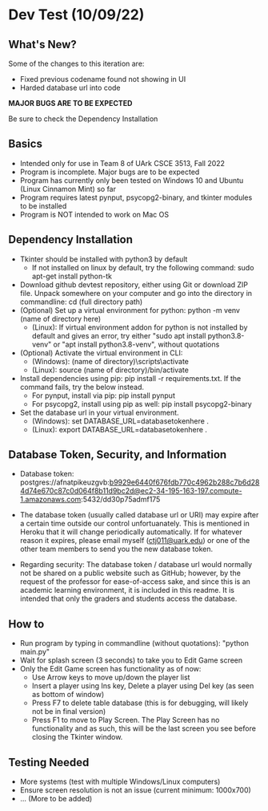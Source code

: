 # Dev Test (10/09/22)

## What's New?
Some of the changes to this iteration are:
* Fixed previous codename found not showing in UI
* Harded database url into code

**MAJOR BUGS ARE TO BE EXPECTED**

Be sure to check the Dependency Installation


## Basics
* Intended only for use in Team 8 of UArk CSCE 3513, Fall 2022
* Program is incomplete. Major bugs are to be expected
* Program has currently only been tested on Windows 10 and Ubuntu (Linux Cinnamon Mint) so far
* Program requires latest pynput, psycopg2-binary, and tkinter modules to be installed
* Program is NOT intended to work on Mac OS

## Dependency Installation
* Tkinter should be installed with python3 by default
  * If not installed on linux by default, try the following command: sudo apt-get install python-tk
* Download github devtest repository, either using Git or download ZIP file. Unpack somewhere on your computer and go into the directory in commandline: cd (full directory path)
* (Optional) Set up a virtual environment for python: python -m venv (name of directory here)
  * (Linux): If virtual environment addon for python is not installed by default and gives an error, try either "sudo apt install python3.8-venv" or "apt install python3.8-venv", without quotations
* (Optional) Activate the virtual environment in CLI: 
  * (Windows): (name of directory)\scripts\activate
  * (Linux): source (name of directory)/bin/activate
* Install dependencies using pip: pip install -r requirements.txt. If the command fails, try the below instead.
  * For pynput, install via pip: pip install pynput
  * For psycopg2, install using pip as well: pip install psycopg2-binary
* Set the database url in your virtual environment. 
  * (Windows): set DATABASE_URL=databasetokenhere . 
  * (Linux): export DATABASE_URL=databasetokenhere .
 
## Database Token, Security, and Information
* Database token: postgres://afnatpikeuzgvb:b9929e6440f676fdb770c4962b288c7b6d284d74e670c87c0d064f8b11d9bc2d@ec2-34-195-163-197.compute-1.amazonaws.com:5432/dd30p75admf175

* The database token (usually called database url or URI)  may expire after a certain time outside our control unfortuanately. This is mentioned in Heroku that it will change periodically automatically. If for whatever reason it expires, please email myself (ctj011@uark.edu) or one of the other team members to send you the new database token.
* Regarding security: The database token / database url would normally not be shared on a public website such as GitHub; however, by the request of the professor for ease-of-access sake, and since this is an academic learning environment, it is included in this readme. It is intended that only the graders and students access the database.

## How to
* Run program by typing in commandline (without quotations): "python main.py"
* Wait for splash screen (3 seconds) to take you to Edit Game screen
* Only the Edit Game screen has functionality as of now:
  * Use Arrow keys to move up/down the player list
  * Insert a player using Ins key, Delete a player using Del key (as seen as bottom of window)
  * Press F7 to delete table database (this is for debugging, will likely not be in final version)
  * Press F1 to move to Play Screen. The Play Screen has no functionality and as such, this will be the last screen you see before closing the Tkinter window.

## Testing Needed
* More systems (test with multiple Windows/Linux computers)
* Ensure screen resolution is not an issue (current minimum: 1000x700)
* ... (More to be added)
